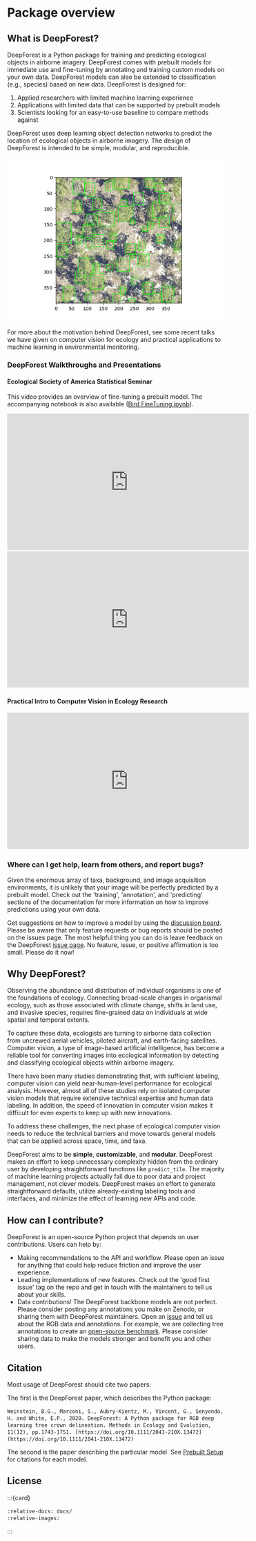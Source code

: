 # Package overview

## What is DeepForest?

DeepForest is a Python package for training and predicting ecological objects in airborne imagery. DeepForest comes with prebuilt models for immediate use and fine-tuning by annotating and training custom models on your own data. DeepForest models can also be extended to classification (e.g., species) based on new data. DeepForest is designed for:

1. Applied researchers with limited machine learning experience
2. Applications with limited data that can be supported by prebuilt models
3. Scientists looking for an easy-to-use baseline to compare methods against

DeepForest uses deep learning object detection networks to predict the location of ecological objects in airborne imagery. The design of DeepForest is intended to be simple, modular, and reproducible.

![Tree crown prediction using DeepForest](../../www/image.png)

For more about the motivation behind DeepForest, see some recent talks we have given on computer vision for ecology and practical applications to machine learning in environmental monitoring.

### DeepForest Walkthroughs and Presentations

#### Ecological Society of America Statistical Seminar

This video provides an overview of fine-tuning a prebuilt model. The accompanying notebook is also available ([Bird FineTuning.ipynb](https://github.com/weecology/DeepForest/blob/main/docs/user_guide/examples/Bird_FineTuning.ipynb)).

<iframe width="560" height="315" src="https://www.youtube.com/embed/fhlC0W2kDMQ?si=fwrc9Lpoi1L-sGyl" title="YouTube video player" frameborder="0" allow="accelerometer; autoplay; clipboard-write; encrypted-media; gyroscope; picture-in-picture; web-share" referrerpolicy="strict-origin-when-cross-origin" allowfullscreen></iframe>

<iframe width="560" height="315" src="https://www.youtube.com/embed/O4K95-0W5FE?si=Vw8-yFLgRWaVIdbu" title="YouTube video player" frameborder="0" allow="accelerometer; autoplay; clipboard-write; encrypted-media; gyroscope; picture-in-picture; web-share" allowfullscreen></iframe>

#### Practical Intro to Computer Vision in Ecology Research

<a href="https://youtu.be/wRBG74STulc?si=SRMWh6n9VlRU8kff">
    <iframe width="560" height="315" src="https://www.youtube.com/embed/r7zqn4AZmb0?start=1080" title="YouTube video player" frameborder="0" allow="accelerometer; autoplay; clipboard-write; encrypted-media; gyroscope; picture-in-picture" allowfullscreen></iframe>
</a>

### Where can I get help, learn from others, and report bugs?

Given the enormous array of taxa, background, and image acquisition environments, it is unlikely that your image will be perfectly predicted by a prebuilt model. Check out the 'training', 'annotation', and 'predicting' sections of the documentation for more information on how to improve predictions using your own data.

Get suggestions on how to improve a model by using the [discussion board](https://github.com/weecology/DeepForest/discussions). Please be aware that only feature requests or bug reports should be posted on the issues page. The most helpful thing you can do is leave feedback on the DeepForest [issue page](https://github.com/weecology/DeepForest/issues). No feature, issue, or positive affirmation is too small. Please do it now!

## Why DeepForest?

Observing the abundance and distribution of individual organisms is one of the foundations of ecology. Connecting broad-scale changes in organismal ecology, such as those associated with climate change, shifts in land use, and invasive species, requires fine-grained data on individuals at wide spatial and temporal extents.

To capture these data, ecologists are turning to airborne data collection from uncrewed aerial vehicles, piloted aircraft, and earth-facing satellites. Computer vision, a type of image-based artificial intelligence, has become a reliable tool for converting images into ecological information by detecting and classifying ecological objects within airborne imagery.

There have been many studies demonstrating that, with sufficient labeling, computer vision can yield near-human-level performance for ecological analysis. However, almost all of these studies rely on isolated computer vision models that require extensive technical expertise and human data labeling. In addition, the speed of innovation in computer vision makes it difficult for even experts to keep up with new innovations.

To address these challenges, the next phase of ecological computer vision needs to reduce the technical barriers and move towards general models that can be applied across space, time, and taxa.

DeepForest aims to be **simple**, **customizable**, and **modular**. DeepForest makes an effort to keep unnecessary complexity hidden from the ordinary user by developing straightforward functions like `predict_tile`. The majority of machine learning projects actually fail due to poor data and project management, not clever models. DeepForest makes an effort to generate straightforward defaults, utilize already-existing labeling tools and interfaces, and minimize the effect of learning new APIs and code.

## How can I contribute?

DeepForest is an open-source Python project that depends on user contributions. Users can help by:

- Making recommendations to the API and workflow. Please open an issue for anything that could help reduce friction and improve the user experience.
- Leading implementations of new features. Check out the 'good first issue' tag on the repo and get in touch with the maintainers to tell us about your skills.
- Data contributions! The DeepForest backbone models are not perfect. Please consider posting any annotations you make on Zenodo, or sharing them with DeepForest maintainers. Open an [issue](https://github.com/weecology/DeepForest/issues) and tell us about the RGB data and annotations. For example, we are collecting tree annotations to create an [open-source benchmark](https://milliontrees.idtrees.org/). Please consider sharing data to make the models stronger and benefit you and other users.

## Citation

Most usage of DeepForest should cite two papers:

The first is the DeepForest paper, which describes the Python package:

```{note}
Weinstein, B.G., Marconi, S., Aubry‐Kientz, M., Vincent, G., Senyondo, H. and White, E.P., 2020. DeepForest: A Python package for RGB deep learning tree crown delineation. Methods in Ecology and Evolution, 11(12), pp.1743-1751. [https://doi.org/10.1111/2041-210X.13472](https://doi.org/10.1111/2041-210X.13472)
```

The second is the paper describing the particular model. See [Prebuilt Setup](../user_guide/02_prebuilt.md) for citations for each model.

## License

:::{card}
```{include} ../../LICENSE
:relative-docs: docs/
:relative-images:
```
:::
